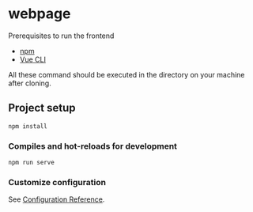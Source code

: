 # webpage
Prerequisites to run the frontend
- [npm](https://www.npmjs.com/)
- [Vue CLI](https://cli.vuejs.org/)

All these command should be executed in the directory on your machine after cloning.

## Project setup
```
npm install
```

### Compiles and hot-reloads for development
```
npm run serve
```
### Customize configuration
See [Configuration Reference](https://cli.vuejs.org/config/).
